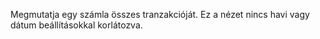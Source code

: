 Megmutatja egy számla összes tranzakcióját. Ez a nézet nincs havi vagy dátum beállításokkal korlátozva.